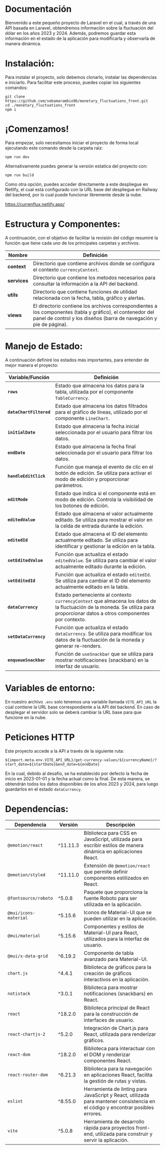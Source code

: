 # Documentación
Bienvenido a este pequeño proyecto de Laravel en el cual, a través de una API basada en Laravel, obtendremos información sobre la fluctuación del dólar en los años 2023 y 2024. Además, podremos guardar esta información en el estado de la aplicación para modificarla y observarla de manera dinámica.
# Instalación:
Para instalar el proyecto, solo debemos clonarlo, instalar las dependencias e iniciarlo. Para facilitar este proceso, puedes copiar los siguientes comandos:
```
git clone https://github.com/sebamarambio96/monetary_fluctuations_front.git
cd ./monetary_fluctuations_front
npm i
```
# ¡Comenzamos!
Para empezar, solo necesitamos iniciar el proyecto de forma local ejecutando este comando desde la carpeta raiz:
```
npm run dev
```
Alternativamente puedes generar la versión estatica del proyecto con:
```
npm run build
```
Como otra opción, puedes acceder directamente a este despliegue en Netlify, el cual está configurado con la URL base del despliegue en Railway del backend, por lo cual puede funcionar libremente desde la nube.

https://currenflux.netlify.app/ 

# Estructura y Componentes:
A continuación, con el objetivo de facilitar la revisión del código resumiré la función que tiene cada uno de los principales carpetas y archivos.

| Nombre              | Definición                                           |
|-------------------|------------------------------------------------------|
| **context**       | Directorio que contiene archivos donde se configura el contexto `currencyContext`. |
| **services**      | Directorio que contiene los metodos necesarios para consultar la información a la API del backend. |
| **utils**         | Directorio que contiene funciones de utilidad relacionada con la fecha, tabla, gráfico y alertas. |
| **views**         | El directorio contiene los archivos correspondientes a los componentes (tabla y gráfico), el contenedor del panel de control y los diseños (barra de navegación y pie de página). |

# Manejo de Estado:
A continuación definiré los estados más importantes, para entender de mejor manera el proyecto:

| Variable/Función        | Definición                                                                                                                |
|-------------------------|---------------------------------------------------------------------------------------------------------------------------|
| **`rows`**               | Estado que almacena los datos para la tabla, utilizada por el componente `TableCurrency`.                                  |
| **`dataChartFiltered`**  | Estado que almacena los datos filtrados para el gráfico de líneas, utilizado por el componente `LineChart`.                |
| **`initialDate`**        | Estado que almacena la fecha inicial seleccionada por el usuario para filtrar los datos.                                   |
| **`endDate`**            | Estado que almacena la fecha final seleccionada por el usuario para filtrar los datos.                                     |
| **`handleEditClick`**    | Función que maneja el evento de clic en el botón de edición. Se utiliza para activar el modo de edición y proporcionar parámetros. |
| **`editMode`**           | Estado que indica si el componente está en modo de edición. Controla la visibilidad de los botones de edición. |
| **`editedValue`**        | Estado que almacena el valor actualmente editado. Se utiliza para mostrar el valor en la celda de entrada durante la edición. |
| **`editedId`**           | Estado que almacena el ID del elemento actualmente editado. Se utiliza para identificar y gestionar la edición en la tabla. |
| **`setEditedValue`**     | Función que actualiza el estado `editedValue`. Se utiliza para cambiar el valor actualmente editado durante la edición.     |
| **`setEditedId`**        | Función que actualiza el estado `editedId`. Se utiliza para cambiar el ID del elemento actualmente editado en la tabla.      |
| **`dataCurrency`**       | Estado perteneciente al contexto `currencyContext` que almacena los datos de la fluctuación de la moneda. Se utiliza para proporcionar datos a otros componentes por contexto. |
| **`setDataCurrency`**    | Función que actualiza el estado `dataCurrency`. Se utiliza para modificar los datos de la fluctuación de la moneda y generar re-renders.        |
| **`enqueueSnackbar`**    | Función de `useSnackbar` que se utiliza para mostrar notificaciones (snackbars) en la interfaz de usuario.                |

# Variables de entorno:
En nuestro archivo ```.env``` solo tenemos una variable llamada ```VITE_API_URL``` la cúal contiene la URL base correspondiente a la API del backend. En caso de desplegar el servidor solo se deberá cambiar la URL base para que funcione en la nube.
# Peticiones HTTP
Este proyecto accede a la API a través de la siguiente ruta:
```
${import.meta.env.VITE_API_URL}/get-currency-values/${currencyName}/?start_date=${startDate}&end_date=${endDate}
```
En la cual, debido al desafío, se ha establecido por defecto la fecha de inicio en 2023-01-01 y la fecha actual como la final. De esta manera, se obtendrán todos los datos disponibles de los años 2023 y 2024, para luego guardarlos en el estado ```dataCurrency```.

# Dependencias:

| Dependencia                  | Versión     | Descripción                                                                                   |
|------------------------------|-------------|-----------------------------------------------------------------------------------------------|
| `@emotion/react`             | ^11.11.3    | Biblioteca para CSS en JavaScript, utilizada para escribir estilos de manera dinámica en aplicaciones React.                       |
| `@emotion/styled`            | ^11.11.0    | Extensión de `@emotion/react` que permite definir componentes estilizados en React.                                          |
| `@fontsource/roboto`         | ^5.0.8      | Paquete que proporciona la fuente Roboto para ser utilizada en la aplicación.                                                |
| `@mui/icons-material`        | ^5.15.6     | Iconos de Material-UI que se pueden utilizar en la aplicación.                                                              |
| `@mui/material`               | ^5.15.6     | Componentes y estilos de Material-UI para React, utilizados para la interfaz de usuario.                                      |
| `@mui/x-data-grid`           | ^6.19.2     | Componente de tabla avanzado para Material-UI.                                                                             |
| `chart.js`                   | ^4.4.1      | Biblioteca de gráficos para la creación de gráficos interactivos en la aplicación.                                          |
| `notistack`                  | ^3.0.1      | Biblioteca para mostrar notificaciones (snackbars) en React.                                                               |
| `react`                      | ^18.2.0     | Biblioteca principal de React para la construcción de interfaces de usuario.                                               |
| `react-chartjs-2`            | ^5.2.0      | Integración de Chart.js para React, utilizada para renderizar gráficos.                                                     |
| `react-dom`                  | ^18.2.0     | Biblioteca para interactuar con el DOM y renderizar componentes React.                                                      |
| `react-router-dom`           | ^6.21.3     | Biblioteca para la navegación en aplicaciones React, facilita la gestión de rutas y vistas.                                  |
| `eslint`                     | ^8.55.0     | Herramienta de linting para JavaScript y React, utilizada para mantener consistencia en el código y encontrar posibles errores. |
| `vite`                       | ^5.0.8      | Herramienta de desarrollo rápida para proyectos front-end, utilizada para construir y servir la aplicación.                   |
